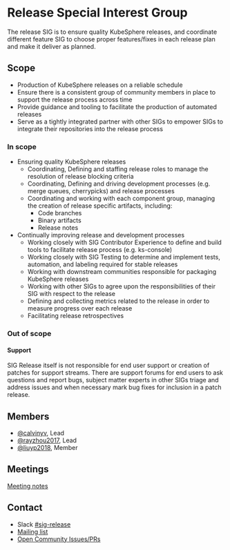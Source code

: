 # Release Special Interest Group

The release SIG is to ensure quality KubeSphere releases, and coordinate different feature SIG to choose proper features/fixes in each release plan and make it deliver as planned.

## Scope

- Production of KubeSphere releases on a reliable schedule
- Ensure there is a consistent group of community members in place to support the release process across time
- Provide guidance and tooling to facilitate the production of automated releases
- Serve as a tightly integrated partner with other SIGs to empower SIGs to integrate their repositories into the release process

### In scope

- Ensuring quality KubeSphere releases
  - Coordinating, Defining and staffing release roles to manage the resolution of release blocking criteria
  - Coordinating, Defining and driving development processes (e.g. merge queues, cherrypicks) and release processes
  - Coordinating and working with each component group,  managing the creation of release specific artifacts, including:
    - Code branches
    - Binary artifacts
    - Release notes
- Continually improving release and development processes
  - Working closely with SIG Contributor Experience to define and build tools to facilitate release process (e.g. ks-console)
  - Working closely with SIG Testing to determine and implement tests, automation, and labeling required for stable releases
  - Working with downstream communities responsible for packaging KubeSphere releases
  - Working with other SIGs to agree upon the responsibilities of their SIG with respect to the release
  - Defining and collecting metrics related to the release in order to measure progress over each release
  - Facilitating release retrospectives

### Out of scope

#### Support

SIG Release itself is not responsible for end user support or creation of patches for support streams. There are support forums for end users to ask questions and report bugs, subject matter experts in other SIGs triage and address issues and when necessary mark bug fixes for inclusion in a patch release.


## Members

- [@calvinyv](https://github.com/calvinyv), Lead
- [@rayzhou2017](https://github.com/rayzhou2017), Lead
- [@liuyp2018](https://github.com/liuyp2018), Member

## Meetings

[Meeting notes](https://docs.google.com/document/d/1IzkvpZlkc_4hKTyvWWyTfLgPFTWGaowOEAfh0li9qZQ/)

## Contact

- Slack [#sig-release](https://kubesphere.slack.com/messages/sig-release)
- [Mailing list](https://groups.google.com/forum/#!forum/kubesphere)
- [Open Community Issues/PRs](https://github.com/kubesphere/community/sig%2Frelease)